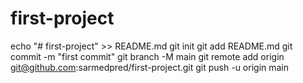 # first-project

echo "# first-project" >> README.md
git init
git add README.md
git commit -m "first commit"
git branch -M main
git remote add origin git@github.com:sarmedpred/first-project.git
git push -u origin main
